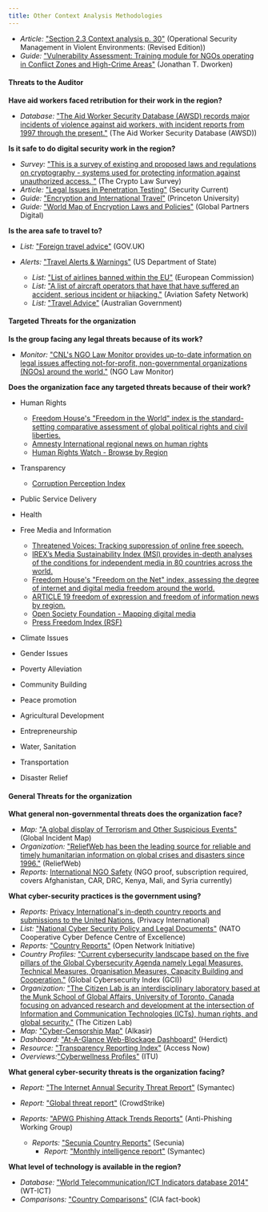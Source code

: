 ```yaml
---
title: Other Context Analysis Methodologies
---
```

* *Article:* ["Section 2.3 Context analysis p. 30"](https://odihpn.org/resources/operational-security-management-in-violent-environments-revised-edition/) (Operational Security Management in Violent Environments: (Revised Edition))
* *Guide:* ["Vulnerability Assessment: Training module for NGOs operating in Conflict Zones and High-Crime Areas"](https://www.eisf.eu/wp-content/uploads/2014/09/0603-Dworken-undated-Vulnerability-assesment-training-module.pdf) (Jonathan T. Dworken)

#### Threats to the Auditor

**Have aid workers faced retribution for their work in the region?**

* *Database:* ["The Aid Worker Security Database (AWSD) records major incidents of violence against aid workers, with incident reports from 1997 through the present."](https://aidworkersecurity.org/) (The Aid Worker Security Database (AWSD))

**Is it safe to do digital security work in the region?**

* *Survey:* ["This is a survey of existing and proposed laws and regulations on cryptography - systems used for protecting information against unauthorized access.
  "](http://www.cryptolaw.org/) (The Crypto Law Survey)
* *Article:* ["Legal Issues in Penetration Testing"](https://securitycurrent.com/legal-issues-in-penetration-testing/) (Security Current)
* *Guide:* ["Encryption and International Travel"](https://www.princeton.edu/itsecurity/encryption/encryption-and-internatio/) (Princeton University)
* *Guide:* ["World Map of Encryption Laws and Policies"](https://www.gp-digital.org/world-map-of-encryption/) (Global Partners Digital)

**Is the area safe to travel to?**

* *List:* ["Foreign travel advice"](https://www.gov.uk/foreign-travel-advice) (GOV.UK)
* *Alerts:* ["Travel Alerts & Warnings"](http://www.travel.state.gov/content/passports/english/alertswarnings.html) (US Department of State)

  * *List:* ["List of airlines banned within the EU"](http://ec.europa.eu/transport/modes/air/safety/air-ban/index_en.htm) (European Commission)
  * *List:* ["A list of aircraft operators that have that have suffered an accident, serious incident or hijacking."](http://aviation-safety.net/database/operator/) (Aviation Safety Network)
  * *List:* ["Travel Advice"](http://www.smartraveller.gov.au/) (Australian Government)

#### Targeted Threats for the organization

**Is the group facing any legal threats because of its work?**

* *Monitor:* ["CNL's NGO Law Monitor provides up-to-date information on legal issues affecting not-for-profit, non-governmental organizations (NGOs) around the world."](http://www.icnl.org/research/monitor/) (NGO Law Monitor)

**Does the organization face any targeted threats because of their work?**

* Human  Rights

  * [Freedom House's "Freedom in the World" index is the standard-setting comparative assessment of global political rights and civil liberties.](https://freedomhouse.org/report/freedom-world)
  * [Amnesty International regional news on human rights](https://www.amnesty.org/en/countries/)
  * [Human Rights Watch - Browse by Region](https://www.hrw.org/regions)
* Transparency

  * [Corruption  Perception  Index](https://www.transparency.org/en/cpi/2020/index/rus#)
* [](https://www.transparency.org/en/cpi/2020/index/rus#)Public  Service  Delivery
* Health
* Free  Media  and  Information

  * [Threatened Voices: Tracking suppression of online free speech.](http://threatened.globalvoicesonline.org/)
  * [IREX’s Media Sustainability Index (MSI) provides in-depth analyses of the conditions for independent media in 80 countries across the world.](http://www.irex.org/project/media-sustainability-index-msi)
  * [Freedom House's "Freedom on the Net" index, assessing the degree of internet and digital media freedom around the world.](https://freedomhouse.org/report/freedom-net)
  * [ARTICLE 19 freedom of expression and freedom of information news by region.](https://www.article19.org/explore/)
  * [Open Society Foundation - Mapping digital media](http://www.opensocietyfoundations.org/projects/mapping-digital-media)
  * [Press Freedom Index (RSF)](https://rsf.org/en/index)
* Climate  Issues
* Gender  Issues
* Poverty  Alleviation
* Community  Building
* Peace  promotion
* Agricultural  Development
* Entrepreneurship
* Water,  Sanitation
* Transportation
* Disaster  Relief

#### General Threats for the organization

**What general non-governmental threats does the organization face?**

* *Map:* ["A global display of Terrorism and Other Suspicious Events"](https://globalincidentmap.com/) (Global Incident Map)
* *Organization:* ["ReliefWeb has been the leading source for reliable and timely humanitarian information on global crises and disasters since 1996."](http://reliefweb.int/) (ReliefWeb)
* *Reports:* [International NGO Safety](http://www.ngosafety.org/) (NGO proof, subscription required, covers Afghanistan, CAR, DRC, Kenya, Mali, and Syria currently)

**What cyber-security practices is the government using?**

* *Reports:* [Privacy International's in-depth country reports and submissions to the United Nations.](https://privacyinternational.org/search) (Privacy International)
* *List:* ["National Cyber Security Policy and Legal Documents"](https://ccdcoe.org/library/strategy-and-governance/) (NATO Cooperative Cyber Defence Centre of Excellence)
* *Reports:* ["Country Reports"](https://opennet.net/research/profiles) (Open Network Initiative)
* *Country Profiles:* ["Current cybersecurity landscape based on the five pillars of the Global Cybersecurity Agenda namely Legal Measures, Technical Measures, Organisation Measures, Capacity Building and Cooperation."](http://www.itu.int/en/ITU-D/Cybersecurity/Pages/Country_Profiles.aspx) (Global Cybersecurity Index (GCI))
* *Organization:* ["The Citizen Lab is an interdisciplinary laboratory based at the Munk School of Global Affairs, University of Toronto, Canada focusing on advanced research and development at the intersection of Information and Communication Technologies (ICTs), human rights, and global security."](https://citizenlab.org/) (The Citizen Lab)
* *Map:* ["Cyber-Censorship Map"](https://alkasir.com/map) (Alkasir)
* *Dashboard:* ["At-A-Glance Web-Blockage Dashboard"](http://herdict.org/explore/indephth) (Herdict)
* *Resource:* ["Transparency Reporting Index"](https://www.accessnow.org/campaign/transparency-reporting-index/) (Access Now)
* *Overviews:*["Cyberwellness Profiles"](http://www.itu.int/en/ITU-D/Cybersecurity/Pages/Country_Profiles.aspx) (ITU)

**What general cyber-security threats is the organization facing?**

* *Report:* ["The Internet Annual Security Threat Report"](http://www.symantec.com/security_response/publications/threatreport.jsp) (Symantec)
* *Report:* ["Global threat report"](https://www.crowdstrike.com/en-us/global-threat-report/) (CrowdStrike)
* *Reports:* ["APWG Phishing Attack Trends Reports"](http://www.apwg.org/resources/apwg-reports/) (Anti-Phishing Working Group)

  * *Reports:* ["Secunia Country Reports"](https://secunia.com/resources/countryreports/) (Secunia)
    * *Report:* ["Monthly intelligence report"](https://www.symantec.com/security_response/publications/monthlythreatreport.jsp) (Symantec)

**What level of technology is available in the region?**

* *Database:* ["World Telecommunication/ICT Indicators database 2014"](http://www.itu.int/en/ITU-D/Statistics/Pages/publications/wtid.aspx) (WT-ICT)
* *Comparisons:* ["Country Comparisons"](https://www.cia.gov/the-world-factbook/) (CIA fact-book)
